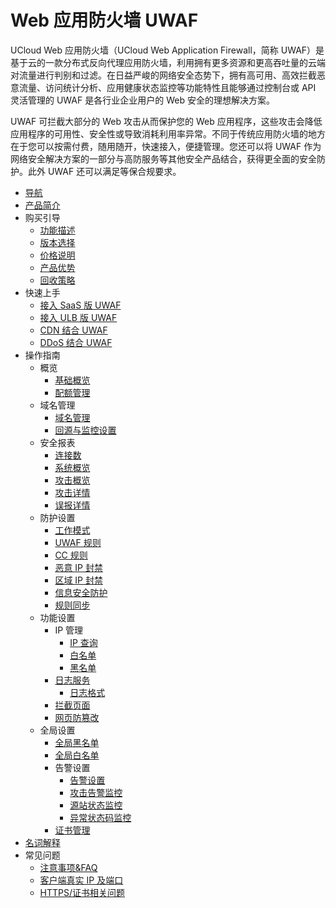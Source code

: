 # Web 应用防火墙 UWAF

UCloud Web 应用防火墙（UCloud Web Application Firewall，简称 UWAF）是基于云的一款分布式反向代理应用防火墙，利用拥有更多资源和更高吞吐量的云端对流量进行判别和过滤。在日益严峻的网络安全态势下，拥有高可用、高效拦截恶意流量、访问统计分析、应用健康状态监控等功能特性且能够通过控制台或 API 灵活管理的 UWAF 是各行业企业用户的 Web 安全的理想解决方案。

UWAF 可拦截大部分的 Web 攻击从而保护您的 Web 应用程序，这些攻击会降低应用程序的可用性、安全性或导致消耗利用率异常。不同于传统应用防火墙的地方在于您可以按需付费，随用随开，快速接入，便捷管理。您还可以将 UWAF 作为网络安全解决方案的一部分与高防服务等其他安全产品结合，获得更全面的安全防护。此外 UWAF 还可以满足等保合规要求。

- [导航](/uewaf/README)
- [产品简介](/uewaf/products/Illustrate)
- 购买引导
  - [功能描述](/uewaf/steer/Introduction)
  - [版本选择](/uewaf/steer/Version_selection)
  - [价格说明](/uewaf/steer/Price)
  - [产品优势](/uewaf/steer/Advantage)
  - [回收策略](/uewaf/steer/Recycling_strategy)
- 快速上手
  - [接入 SaaS 版 UWAF](/uewaf/use/Access_UWAF)
  - [接入 ULB 版 UWAF](/uewaf/use/ULB_with_UWAF)
  - [CDN 结合 UWAF](/uewaf/use/CDN_with_UWAF)
  - [DDoS 结合 UWAF](/uewaf/use/DDOS_with_UWAF)
- 操作指南
  - 概览
    - [基础概览](/uewaf/features/info/Info)
    - [配额管理](/uewaf/features/info/Quota_management)
    <!--* [IPv6设置](/uewaf/features/info/IPv6)-->
  - 域名管理
    - [域名管理](/uewaf/features/domain/Domain_set)
    - [回源与监控设置](/uewaf/features/domain/Monitor_set)
  - 安全报表
    - [连接数](/uewaf/features/report/concurrent_conn)
    - [系统概览](/uewaf/features/report/Website_overview)
    - [攻击概览](/uewaf/features/report/Attack_analysis)
    - [攻击详情](/uewaf/features/report/Attack_details)
    - [误报详情](/uewaf/features/report/False_positive)
  - 防护设置
    - [工作模式](/uewaf/features/rule/Mode)
    - [UWAF 规则](/uewaf/features/rule/UWAF_rule)
    - [CC 规则](/uewaf/features/rule/CC_rule)
    - [恶意 IP 封禁](/uewaf/features/rule/Malicious_ip)
    - [区域 IP 封禁](/uewaf/features/rule/Regional_ban)
    - [信息安全防护](/uewaf/features/rule/Information_security)
    - [规则同步](/uewaf/features/rule/Rule_sync)
  - 功能设置
    - IP 管理
      - [IP 查询](/uewaf/features/expand/IP_query)
      - [白名单](/uewaf/features/expand/White_list)
      - [黑名单](/uewaf/features/expand/Black_list)
    - [日志服务](/uewaf/features/expand/Logs)
      - [日志格式](/uewaf/features/expand/logs_format)
    - [拦截页面](/uewaf/features/expand/Intercept_page)
    - [网页防篡改](/uewaf/features/expand/Prevent_tampering)
  - 全局设置
    - [全局黑名单](/uewaf/global/black_list)
    - [全局白名单](/uewaf/global/white_list)
    - 告警设置
      - [告警设置](/uewaf/global/message/alert)
      - [攻击告警监控](/uewaf/global/message/attack_alert)
      - [源站状态监控](/uewaf/global/message/status_alert)
      - [异常状态码监控](/uewaf/global/message/exception_alert)
    - [证书管理](/uewaf/global/certificate_management)
- [名词解释](/uewaf/_glossary)
- 常见问题
  - [注意事项&FAQ](/uewaf/problem/FAQ)
  - [客户端真实 IP 及端口](/uewaf/problem/Get_realip)
  - [HTTPS/证书相关问题](/uewaf/problem/HTTPS_and_SSL)
